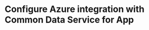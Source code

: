 # Configure Azure integration with Common Data Service for App

<!-- https://docs.microsoft.com/en-us/dynamics365/customer-engagement/developer/configure-azure-integration

SAS is the only option, ACS was the old way -->